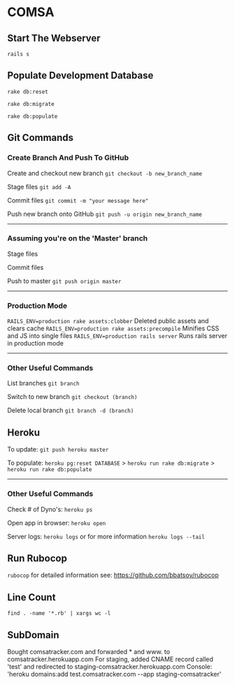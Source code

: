 # COMSA

## Start The Webserver
`rails s`

## Populate Development Database
`rake db:reset`

`rake db:migrate`

`rake db:populate`

## Git Commands

### Create Branch And Push To GitHub
Create and checkout new branch `git checkout -b new_branch_name`

Stage files `git add -A`

Commit files `git commit -m "your message here"`

Push new branch onto GitHub `git push -u origin new_branch_name`

***

### Assuming you're on the 'Master' branch
Stage files

Commit files

Push to master `git push origin master`

***

### Production Mode
`RAILS_ENV=production rake assets:clobber` Deleted public assets and clears cache
`RAILS_ENV=production rake assets:precompile` Minifies CSS and JS into single files
`RAILS_ENV=production rails server` Runs rails server in production mode

***

### Other Useful Commands
List branches `git branch`

Switch to new branch `git checkout (branch)`

Delete local branch `git branch -d (branch)`

## Heroku
To update: `git push heroku master`

To populate: `heroku pg:reset DATABASE` > `heroku run rake db:migrate` > `heroku run rake db:populate`

***

### Other Useful Commands
Check # of Dyno's: `heroku ps`

Open app in browser: `heroku open`

Server logs: `heroku logs` or for more information `heroku logs --tail`

## Run Rubocop

`rubocop` for detailed information see: https://github.com/bbatsov/rubocop

## Line Count
`find . -name '*.rb' | xargs wc -l`

## SubDomain 
Bought comsatracker.com and forwarded * and www. to comsatracker.herokuapp.com
For staging, added CNAME record called 'test' and redirected to staging-comsatracker.herokuapp.com
Console: 'heroku domains:add test.comsatracker.com --app staging-comsatracker'
